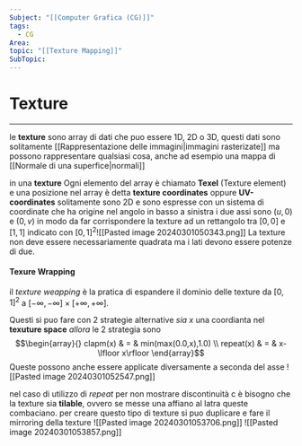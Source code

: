 ```yaml
---
Subject: "[[Computer Grafica (CG)]]"
tags:
  - CG
Area: 
topic: "[[Texture Mapping]]"
SubTopic:
---
```


# Texture
---
le __texture__ sono array di dati che puo essere 1D, 2D o 3D, questi dati sono solitamente [[Rappresentazione delle immagini|immagini rasterizate]] ma possono rappresentare qualsiasi cosa, anche ad esempio una mappa di [[Normale di una superfice|normali]]

in una __texture__ Ogni elemento del array è chiamato __Texel__ (Texture element) e una posizione nel array è detta __texture coordinates__ oppure __UV-coordinates__ solitamente sono 2D e sono espresse con un sistema di coordinate che ha origine nel angolo in basso a sinistra i due assi sono $(u,0)$ e $(0,v)$ in modo da far corrispondere la texture ad un rettangolo tra $[0,0]$ e $[1,1]$  indicato con $[0,1]^2$![[Pasted image 20240301050343.png]]
La texture non deve essere necessariamente quadrata ma i lati devono essere potenze di due.


#### Texure Wrapping
il _texture weapping_ è la pratica di espandere il dominio delle texture da $[0,1]^2$ a $[-\infty,-\infty]\times[+\infty,+\infty]$.

Questi si puo fare con $2$ strategie alternative 
_sia_ $x$ una coordianta nel __texuture space__
_allora_ le 2 strategia sono $$\begin{array}{}
clapm(x) & = & min(max(0.0,x),1.0) \\
repeat(x) & = & x-\lfloor x\rfloor
\end{array}$$
Queste possono anche essere applicate diversamente a seconda del asse
![[Pasted image 20240301052547.png]]

nel caso di utilizzo di _repeat_ per non mostrare discontinuità c è bisogno che la texture sia __tilable__, ovvero se messe una affiano al latra queste combaciano.
 per creare questo tipo di texture si puo duplicare e fare il mirroring della texture
 ![[Pasted image 20240301053706.png]] ![[Pasted image 20240301053857.png]]